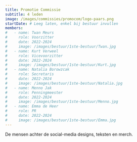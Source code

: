 ```yaml
---
title: Promotie Commissie
subtitle: 4 leden
image: /images/commissies/promocom/logo-paars.png
startDate: # Leeg laten, enkel bij bestuur invullen
members:
#   - name: Twan Meurs
#     role: Voorzitter
#     date: 2022-2024
#     image: /images/bestuur/1ste-bestuur/Twan.jpg
#   - name: Kurt Verweel
#     role: Vicevoorzitter
#     date: 2022-2024
#     image: /images/bestuur/1ste-bestuur/Kurt.jpg
#   - name: Natalia Borowzcak
#     role: Secretaris
#     date: 2022-2024
#     image: /images/bestuur/1ste-bestuur/Natalia.jpg
#   - name: Menno Jak
#     role: Penningmeester
#     date: 2022-2024
#     image: /images/bestuur/1ste-bestuur/Menno.jpg
#   - name: Emma de Heer
#     role: PR
#     date: 2022-2024
#     image: /images/bestuur/1ste-bestuur/Emma.jpg
---
```


De mensen achter de social-media designs, teksten en merch.